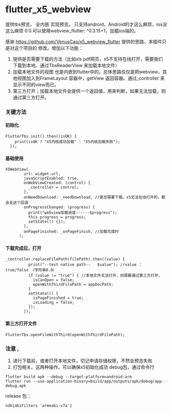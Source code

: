 # flutter_x5_webview
提供tbs预览， 全内嵌 实现预览。 只支持android，Android的才这么麻烦，ios没这么麻烦 0.0.可以使用webview_flutter: ^0.3.15+1，加载ios端的。

感谢 https://github.com/VenusCao/x5_webview_flutter 提供的思路，本插件只是对这个项目的 修改。增加以下功能：

1. 提供是否需要下载的方法（比如xls pdf网页，x5不支持在线打开，需要我们下载到本地，通过TbsReaderView 来加载本地文件）
2. 加载本地文件的视图 也是内嵌到flutter中的。总体思路仅仅是把webview，其他视图加入到FrameLayout 容器中，getView 返回容器。通过_controller 来显示不同的view而已。
3. 第三方打开；加载本地文件会提供一个返回值，用来判断，如果无法加载，则通过第三方打开。

### 关键方法

#### 初始化
```
FlutterTbs.init().then((isOK) {
    print(isOK ? "X5内核成功加载" : "X5内核加载失败");
  });
```

#### 基础使用
```
X5WebView(
        url: widget.url,
        javaScriptEnabled: true,
        onWebViewCreated: (control) {
          _controller = control; 
        },
        onNeedDownload: _needDownload, //是否需要下载。x5无法在线打开的，都会走这个回调
        onProgressChanged: (progress) {
          print("webview加载进度------$progress");
          this.progress = progress;
          setState(() {});
        },
        onPageFinished: _onPageFinish, //加载完成时
      );
```

#### 下载完成后，打开
```
_controller.replaceFilePath(filePath).then((value) {
          print("--test native path--   $value"); //value ： true/false （字符串0.0）
          if (value != "true") { //本地文件无法打开，则需要通过第三方打开，
            isCanOpen = false;
            openWithThirdFilePath = appDocPath;
          }
          setState(() {
            isPageFinished = true;
            isLoading = false;
          });
        });
```

#### 第三方打开文件
```
FlutterTbs.openFileWithThird(openWithThirdFilePath);
```

### 注意 ,
1. 进行下载前，或者打开本地文件，切记申请存储权限，不然会预览失败
2. 打包相关。这两种操作，可以确保x5初始化成功 
debug包，通过命令行 
```
flutter build apk --debug --target-platform=android-arm
flutter run --use-application-binary=build/app/outputs/apk/debug/app-debug.apk
```
release 包：
```
ndk{abiFilters 'armeabi-v7a'}
```


